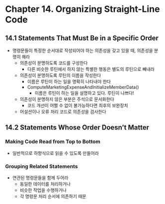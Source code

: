 # Chapter 14. Organizing Straight-Line Code

## 14.1 Statements That Must Be in a Specific Order
- 명령문들이 특정한 순서대로 작성되어야 하는 의존성을 갖고 있을 때, 의존성을 분명히 해라
  - 의존성이 분명하도록 코드를 구성한다
    - 다른 비슷한 루틴에서 하지 않는 특별한 행동은 별도의 루틴으로 빼내라
  - 의존성이 분명하도록 루틴의 이름을 작성한다
    - 이름은 루틴이 하는 일을 명확히 나타내야 한다
    - ComputeMarketingExpenseAndInitializeMemberData()
      - 이름은 루틴이 하는 일을 설명하고 있다. 루틴이 나쁘다!
  - 의존성이 분명하지 않은 부분은 주석으로 문서화한다
    - 코드 개선이 어쩔 수 없이 불가능하다면 최후의 보완장치
  - 어설션이나 오류 처리 코드로 의존성을 검사한다

## 14.2 Statements Whose Order Doesn’t Matter

### Making Code Read from Top to Bottom
- 일반적으로 하향식으로 읽을 수 있도록 만들어라

### Grouping Related Statements
- 연관된 명령문들을 함께 두어라
  - 동일한 데이터를 처리하거나
  - 비슷한 작업을 수행하거나
  - 각 명령문 처리 순서에 의존하기 때문
